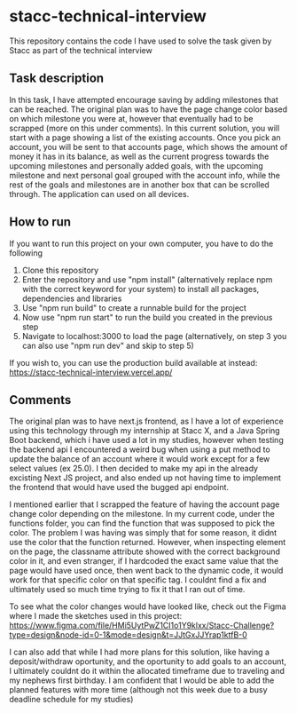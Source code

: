 # stacc-technical-interview
This repository contains the code I have used to solve the task given by Stacc as part of the technical interview

## Task description
In this task, I have attempted encourage saving by adding milestones that can be reached. The original plan was to have the page change color based on which milestone you were at, however that eventually had to be scrapped (more on this under comments). In this current solution, you will start with a page showing a list of the existing accounts. Once you pick an account, you will be sent to that accounts page, which shows the amount of money it has in its balance, as well as the current progress towards the upcoming milestones and personally added goals, with the upcoming milestone and next personal goal grouped with the account info, while the rest of the goals and milestones are in another box that can be scrolled through. The application can used on all devices. 

## How to run
If you want to run this project on your own computer, you have to do the following
 1. Clone this repository
 2. Enter the repository and use "npm install" (alternatively replace npm with the correct keyword for your system) to install all packages, dependencies and libraries
 3. Use "npm run build" to create a runnable build for the project
 4. Now use "npm run start" to run the build you created in the previous step
 5. Navigate to localhost:3000 to load the page
(alternatively, on step 3 you can also use "npm run dev" and skip to step 5)

If you wish to, you can use the production build available at instead:
  https://stacc-technical-interview.vercel.app/

## Comments
The original plan was to have next.js frontend, as I have a lot of experience using this technology through my internship at Stacc X, and a Java Spring Boot backend, which i have used a lot in my studies, however when testing the backend api I encountered a weird bug when using a put method to update the balance of an account where it would work except for a few select values (ex 25.0). I then decided to make my api in the already excisting Next JS project, and also ended up not having time to implement the frontend that would have used the bugged api endpoint. 

I mentioned earlier that I scrapped the feature of having the account page change color depending on the milestone. In my current code, under the functions folder, you can find the function that was supposed to pick the color. The problem I was having was simply that for some reason, it didnt use the color that the function returned. However, when inspecting element on the page, the classname attribute showed with the correct background color in it, and even stranger, if I hardcoded the exact same value that the page would have used once, then went back to the dynamic code, it would work for that specific color on that specific tag. I couldnt find a fix and ultimately used so much time trying to fix it that I ran out of time. 

To see what the color changes would have looked like, check out the Figma where I made the sketches used in this project: 
  https://www.figma.com/file/HMi5UytPwZ1CI1o1Y9klxx/Stacc-Challenge?type=design&node-id=0-1&mode=design&t=JJtGxJJYrap1ktfB-0

I can also add that while I had more plans for this solution, like having a deposit/withdraw oportunity, and the oportunity to add goals to an account, I ultimately couldnt do it within the allocated timeframe due to traveling and my nephews first birthday. I am confident that I would be able to add the planned features with more time (although not this week due to a busy deadline schedule for my studies)
